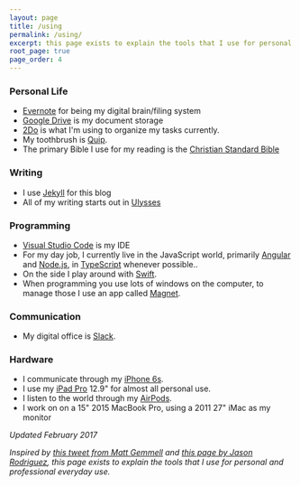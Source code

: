 ```yaml
---
layout: page
title: /using
permalink: /using/
excerpt: this page exists to explain the tools that I use for personal and professional everyday use. Current as of February 2017.
root_page: true
page_order: 4
---
```


### Personal Life

- [Evernote](https://evernote.com/) for being my digital brain/filing system
- [Google Drive](https://www.google.com/drive/) is my document storage
- [2Do](http://www.2doapp.com/) is what I'm using to organize my tasks currently.
- My toothbrush is [Quip](http://getquip.com/).
- The primary Bible I use for my reading is the [Christian Standard Bible](http://csbible.com)

### Writing

- I use [Jekyll](https://jekyllrb.com/) for this blog
- All of my writing starts out in [Ulysses](https://www.ulyssesapp.com/)

### Programming

- [Visual Studio Code](https://code.visualstudio.com/) is my IDE
- For my day job, I currently live in the JavaScript world, primarily [Angular](https://angularjs.org/) and [Node.js](https://nodejs.org/en/), in [TypeScript](https://www.typescriptlang.org/) whenever possible..
- On the side I play around with [Swift](https://swift.org/).
- When programming you use lots of windows on the computer, to manage those I use an app called [Magnet](http://magnet.crowdcafe.com).

### Communication

- My digital office is [Slack](https://slack.com/).

### Hardware

- I communicate through my [iPhone 6s](http://www.apple.com/shop/buy-iphone/iphone6s).
- I use my [iPad Pro](http://www.apple.com/ipad-pro/) 12.9" for almost all personal use.
- I listen to the world through my [AirPods](http://www.apple.com/airpods/).
- I work on on a 15" 2015 MacBook Pro, using a 2011 27" iMac as my monitor

_Updated February 2017_

_Inspired by [this tweet from Matt Gemmell](https://twitter.com/mattgemmell/status/700069800861679616) and [this page by Jason Rodriguez](http://rodriguezcommaj.com/using), this page exists to explain the tools that I use for personal and professional everyday use._